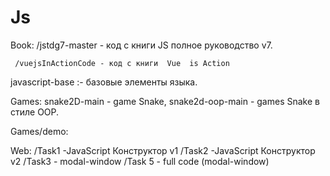 # Js

Book: 
    /jstdg7-master - код с книги JS полное руководство v7.

     /vuejsInActionCode - код с книги  Vue  is Action

javascript-base :- базовые элементы языка.

Games: 
snake2D-main - game Snake, snake2d-oop-main - games Snake в стиле OOP.

Games/demo:

Web:
    /Task1 -JavaScript Конструктор v1
    /Task2 -JavaScript Конструктор v2
    /Task3 - modal-window
    /Task 5 - full code (modal-window)


